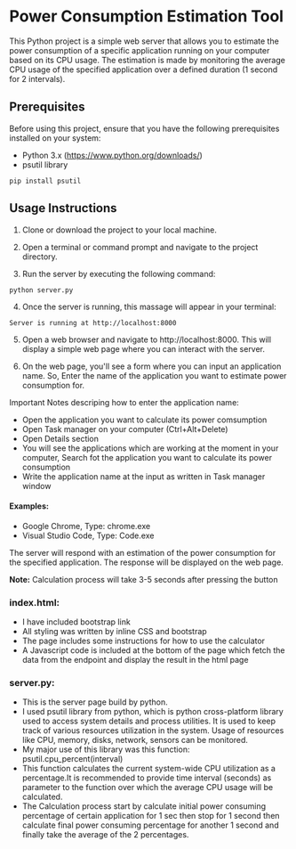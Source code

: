 # Power Consumption Estimation Tool
This Python project is a simple web server that allows you to estimate the power consumption of a specific application running on your computer based on its CPU usage. The estimation is made by monitoring the average CPU usage of the specified application over a defined duration (1 second for 2 intervals).

## Prerequisites
Before using this project, ensure that you have the following prerequisites installed on your system:

* Python 3.x (https://www.python.org/downloads/)
* psutil library
```
pip install psutil
```
## Usage Instructions

1. Clone or download the project to your local machine.

2. Open a terminal or command prompt and navigate to the project directory.

3. Run the server by executing the following command:
```
python server.py
```
4. Once the server is running, this massage will appear in your terminal:
```
Server is running at http://localhost:8000
```
5. Open a web browser and navigate to http://localhost:8000. This will display a simple web page where you can interact with the server.

6. On the web page, you'll see a form where you can input an application name. So, Enter the name of the application you want to estimate power consumption for.

Important Notes descriping how to enter the application name:
* Open the application you want to calculate its power comsumption
* Open Task manager on your computer (Ctrl+Alt+Delete)
* Open Details section
* You will see the applications which are working at the moment in your computer, Search fot the application you want to calculate its power consumption
* Write the application name at the input as written in Task manager window
#### Examples:
* Google Chrome, Type: chrome.exe
* Visual Studio Code, Type: Code.exe

The server will respond with an estimation of the power consumption for the specified application. The response will be displayed on the web page.

**Note:** Calculation process will take 3-5 seconds after pressing the button


### index.html:
* I have included bootstrap link
* All styling was written by inline CSS and bootstrap
* The page includes some instructions for how to use the calculator
* A Javascript code is included at the bottom of the page which fetch the data from the endpoint and display the result in the html page

### server.py:
* This is the server page build by python.
* I used psutil library from python, which is python cross-platform library used to access system details and process utilities. It is used to keep track of various resources utilization in the system. Usage of resources like CPU, memory, disks, network, sensors can be monitored.
* My major use of this library was this function: psutil.cpu_percent(interval)
* This function calculates the current system-wide CPU utilization as a percentage.It is recommended to provide time interval (seconds) as parameter to the function over which the average CPU usage will be calculated.
* The Calculation process start by calculate initial power consuming percentage of certain application for 1 sec then stop for 1 second then calculate final power consuming percentage for another 1 second and finally take the average of the 2 percentages.




